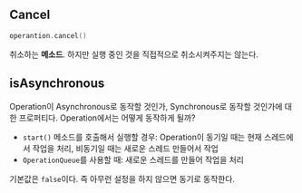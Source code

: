 ## Cancel

```swift
operantion.cancel()
```

취소하는 **메소드**. 하지만 실행 중인 것을 직접적으로 취소시켜주지는 않는다.

## isAsynchronous

Operation이 Asynchronous로 동작할 것인가, Synchronous로 동작할 것인가에 대한 프로퍼티다. Operation에서는 어떻게 동작하게 될까?

- `start()` 메소드를 호출해서 실행할 경우: Operation이 동기일 때는 현재 스레드에서 작업을 처리, 비동기일 때는 새로운 스레드 만들어서 작업
- `OperationQueue`를 사용할 때: 새로운 스레드를 만들어 작업을 처리

기본값은 `false`이다. 즉 아무런 설정을 하지 않으면 동기로 동작한다.